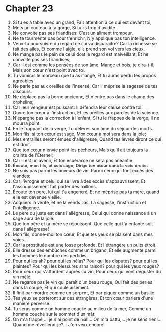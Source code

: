 # Chapter 23

1. Si tu es à table avec un grand, Fais attention à ce qui est devant toi;
2. Mets un couteau à ta gorge, Si tu as trop d'avidité.
3. Ne convoite pas ses friandises: C'est un aliment trompeur.
4. Ne te tourmente pas pour t'enrichir, N'y applique pas ton intelligence.
5. Veux-tu poursuivre du regard ce qui va disparaître? Car la richesse se fait des ailes, Et comme l'aigle, elle prend son vol vers les cieux.
6. Ne mange pas le pain de celui dont le regard est malveillant, Et ne convoite pas ses friandises;
7. Car il est comme les pensées de son âme. Mange et bois, te dira-t-il; Mais son cœur n'est point avec toi.
8. Tu vomiras le morceau que tu as mangé, Et tu auras perdu tes propos agréables.
9. Ne parle pas aux oreilles de l'insensé, Car il méprise la sagesse de tes discours.
10. Ne déplace pas la borne ancienne, Et n'entre pas dans le champ des orphelins;
11. Car leur vengeur est puissant: Il défendra leur cause contre toi.
12. Ouvre ton cœur à l'instruction, Et tes oreilles aux paroles de la science.
13. N'épargne pas la correction à l'enfant; Si tu le frappes de la verge, il ne mourra point.
14. En le frappant de la verge, Tu délivres son âme du séjour des morts.
15. Mon fils, si ton cœur est sage, Mon cœur à moi sera dans la joie;
16. Mes entrailles seront émues d'allégresse, Quand tes lèvres diront ce qui est droit.
17. Que ton cœur n'envie point les pécheurs, Mais qu'il ait toujours la crainte de l'Éternel;
18. Car il est un avenir, Et ton espérance ne sera pas anéantie.
19. Écoute, mon fils, et sois sage; Dirige ton cœur dans la voie droite.
20. Ne sois pas parmi les buveurs de vin, Parmi ceux qui font excès des viandes:
21. Car l'ivrogne et celui qui se livre à des excès s'appauvrissent, Et l'assoupissement fait porter des haillons.
22. Écoute ton père, lui qui t'a engendré, Et ne méprise pas ta mère, quand elle est devenue vieille.
23. Acquiers la vérité, et ne la vends pas, La sagesse, l'instruction et l'intelligence.
24. Le père du juste est dans l'allégresse, Celui qui donne naissance à un sage aura de la joie.
25. Que ton père et ta mère se réjouissent, Que celle qui t'a enfanté soit dans l'allégresse!
26. Mon fils, donne-moi ton cœur, Et que tes yeux se plaisent dans mes voies.
27. Car la prostituée est une fosse profonde, Et l'étrangère un puits étroit.
28. Elle dresse des embûches comme un brigand, Et elle augmente parmi les hommes le nombre des perfides.
29. Pour qui les ah? pour qui les hélas? Pour qui les disputes? pour qui les plaintes? Pour qui les blessures sans raison? pour qui les yeux rouges?
30. Pour ceux qui s'attardent auprès du vin, Pour ceux qui vont déguster du vin mêlé.
31. Ne regarde pas le vin qui paraît d'un beau rouge, Qui fait des perles dans la coupe, Et qui coule aisément.
32. Il finit par mordre comme un serpent, Et par piquer comme un basilic.
33. Tes yeux se porteront sur des étrangères, Et ton cœur parlera d'une manière perverse.
34. Tu seras comme un homme couché au milieu de la mer, Comme un homme couché sur le sommet d'un mât:
35. On m'a frappé,... je n'ai point de mal!... On m'a battu,... je ne sens rien!... Quand me réveillerai-je?... J'en veux encore!

